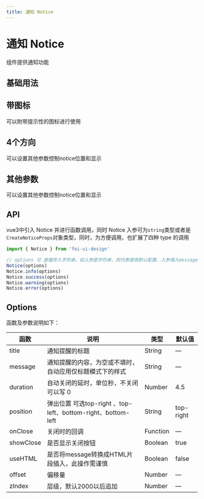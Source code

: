 ```yaml
---
title: 通知 Notice
---
```




# 通知 Notice

组件提供通知功能

## 基础用法

<preview path="./demo/Notice/Basic.vue"></preview>

## 带图标

可以附带提示性的图标进行使用

<preview path="./demo/Notice/TypeIcon.vue"></preview>

## 4个方向

可以设置其他参数控制notice位置和显示

<preview path="./demo/Notice/Position.vue"></preview>

## 其他参数

可以设置其他参数控制notice位置和显示

<preview path="./demo/Notice/Other.vue"></preview>

## API

vue3中引入 Notice 并进行函数调用，同时 Notice 入参可为`string`类型或者是 `CreateNoticeProps`对象类型，同时，为方便调用，也扩展了四种 type 的调用

```ts
import { Notice } from 'fei-ui-design'

// options 可 直接传入字符串，如入参是字符串，则代表使用默认配置，入参填入message属性中进行调用
Notice(options)
Notice.info(options)
Notice.success(options)
Notice.warning(options)
Notice.error(options)
```

## Options

函数及参数说明如下：

| 函数      | 说明                                                         | 类型     | 默认值    |
| --------- | ------------------------------------------------------------ | -------- | --------- |
| title     | 通知提醒的标题                                               | String   | —         |
| message   | 通知提醒的内容，为空或不填时，自动应用仅标题模式下的样式     | String   | —         |
| duration  | 自动关闭的延时，单位秒，不关闭可以写 0                       | Number   | 4.5       |
| position  | 弹出位置 可选top-right 、top-left、bottom-right、bottom-left | String   | top-right |
| onClose   | 关闭时的回调                                                 | Function | —         |
| showClose | 是否显示关闭按钮                                             | Boolean  | true      |
| useHTML   | 是否将message转换成HTML片段插入，此操作需谨慎                | Boolean  | false     |
| offset    | 偏移量                                                       | Number   | —         |
| zIndex    | 层级，默认2000以后追加                                       | Number   | —         |
